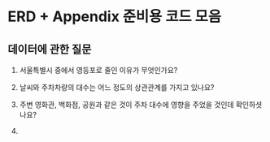 # ERD + Appendix 준비용 코드 모음

## 데이터에 관한 질문

1. 서울특별시 중에서 영등포로 줄인 이유가 무엇인가요?

2. 날씨와 주차차량의 대수는 어느 정도의 상관관계를 가지고 있나요?

3. 주변 영화관, 백화점, 공원과 같은 것이 주차 대수에 영향을 주었을 것인데 확인하셧나요?

4.
